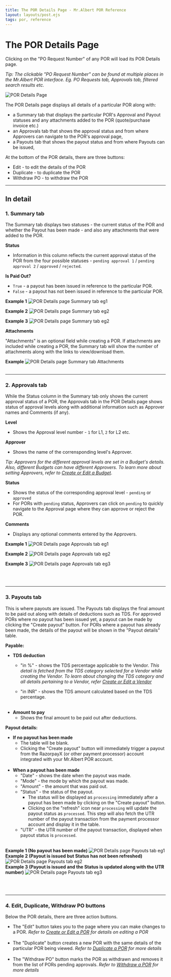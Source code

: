 ```yaml
---
title: The POR Details Page - Mr.Albert POR Reference
layout: layouts/post.ejs
tags: por, reference
---
```

# The POR Details Page

Clicking on the "PO Request Number" of any POR will load its POR Details page.

*Tip: The clickable "PO Request Number" can be found at multiple places in the Mr.Albert POR interface. Eg. PO Requests tab, Approvals tab, filtered search results etc.*

![POR Details Page](/files/reference-por-details-page.png)

The POR Details page displays all details of a particular POR along with:

* a Summary tab that displays the particular POR's Approval and Payout statuses and any attachments added to the POR (quote/purchase invoice etc.)
* an Approvals tab that shows the approval status and from where Approvers can navigate to the POR's approval page,
* a Payouts tab that shows the payout status and from where Payouts can be issued,

At the bottom of the POR details, there are three buttons:

* Edit - to edit the details of the POR
* Duplicate - to duplicate the POR
* Withdraw PO - to withdraw the POR
---

## In detail

### 1. Summary tab

The Summary tab displays two statuses - the current status of the POR and whether the Payout has been made - and also any attachments that were added to the POR.

**Status**
* Information in this column reflects the current approval status of the POR from the four possible statuses - `pending approval 1` / `pending approval 2` / `approved` / `rejected`.

**Is Paid Out?**
* `True` - a payout has been issued in reference to the particular POR.
* `False` - a payout has not been issued in reference to the particular POR.

**Example 1**
![POR Details page Summary tab eg1](/files/reference-por-details-page-summary-tab-1.png)

**Example 2**
![POR Details page Summary tab eg2](/files/reference-por-details-page-summary-tab-2.png)

**Example 3**
![POR Details page Summary tab eg2](/files/reference-por-details-page-summary-tab-3.png)

**Attachments**

"Attachments" is an optional field while creating a POR. If attachments are included while creating a POR, the Summary tab will show the number of attachments along with the links to view/download them.

**Example**
![POR Details page Summary tab Attachments](/files/reference-por-details-page-summary-tab-4-attachments.png)
<br><br />

---
### 2. Approvals tab

While the Status column in the Summary tab only shows the current approval status of a POR, the Approvals tab in the POR Details page shows status of approval levels along with additional information such as Approver names and Comments (if any). 

**Level**
* Shows the Approval level number - `1` for L1, `2` for L2 etc.

**Approver**
* Shows the name of the corrensponding level's Approver. 

*Tip: Approvers for the different approval levels are set in a Budget's details. Also, different Budgets can have different Approvers. To learn more about setting Approvers, refer to [Create or Edit a Budget](/reference/budget/create-edit-budget)*.

**Status**
* Shows the status of the corresponding approval level - `pending` or `approved`
* For PORs with `pending` status, Approvers can click on `pending` to quickly navigate to the Approval page where they can approve or reject the POR.

**Comments**
* Displays any optional comments entered by the Approvers.

**Example 1**
![POR Details page Approvals tab eg1](/files/reference-por-details-page-approvals-tab-1.png)

**Example 2**
![POR Details page Approvals tab eg2](/files/reference-por-details-page-approvals-tab-2.png)

**Example 3**
![POR Details page Approvals tab eg3](/files/reference-por-details-page-approvals-tab-3.png)

<br><br />

---
### 3. Payouts tab

This is where payouts are issued. The Payouts tab displays the final amount to be paid out along with details of deductions such as TDS. For approved PORs where no payout has been issued yet, a payout can be made by clicking the "Create payout" button. For PORs where a payout has already been made, the details of the payout will be shown in the "Payout details" table.

**Payable:**
* **TDS deduction**
	*   "in %" - shows the TDS percentage applicable to the Vendor. 
			*This detail is fetched from the TDS category selected for a Vendor while creating the Vendor. To learn about changing the TDS category and all details pertaining to a Vendor, refer [Create or Edit a Vendor](/reference/vendor/create-edit-vendor)*

	*	"in INR" - shows the TDS amount calculated based on the TDS percentage.
<br><br />
*	**Amount to pay**
	*	Shows the final amount to be paid out after deductions.


**Payout details:**
*	**If no payout has been made**
	*	The table will be blank.
	*	Clicking the "Create payout" button will immediately trigger a payout from the RazorpayX (or other payment processor) account integrated with your Mr.Albert POR account.
<br><br />
* **When a payout has been made**
	* "Date" - shows the date when the payout was made.
	* "Mode" - the mode by which the payout was made.
	* "Amount" - the amount that was paid out.
	* "Status" - the status of the payout.
		* The status will be displayed as `processing` immediately after a payout has been made by clicking on the "Create payout" button.
		* Clicking on the "refresh" icon near `processing` will update the payout status as `processed`. This step will also fetch the UTR number of the payout transaction from the payment processor account and display it in the table.
	* "UTR" - the UTR number of the payout transaction, displayed when payout status is `processed`. 
<br><br />

**Example 1 (No payout has been made)**
![POR Details page Payouts tab eg1](/files/reference-por-details-page-payouts-tab-1.png)
<br />
**Example 2 (Payout is issued but Status has not been refreshed)**
![POR Details page Payouts tab eg2](/files/reference-por-details-page-payouts-tab-2.png)
<br />
**Example 3 (Payout is issued and the Status is updated along with the UTR number)**
![POR Details page Payouts tab eg3](/files/reference-por-details-page-payouts-tab-3.png)

<br><br />

---
### 4. Edit, Duplicate, Withdraw PO buttons

Below the POR details, there are three action buttons.

* The "Edit" button takes you to the page where you can make changes to a POR.
*Refer to [Create or Edit a POR](/reference/por/create-edit-por) for details on editing a POR*
<br><br />
* The "Duplicate" button creates a new POR with the same details of the particular POR being viewed.
*Refer to [Duplicate a POR](/reference/por/duplicate-por) for more details*
<br><br />
* The "Withdraw PO" button marks the POR as withdrawn and removes it from the list of PORs pending approvals.
*Refer to [Withdraw a POR](/reference/por/withdraw-por) for more details*